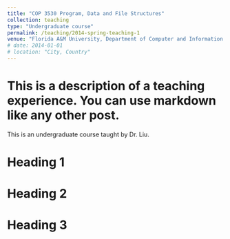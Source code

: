```yaml
---
title: "COP 3530 Program, Data and File Structures"
collection: teaching
type: "Undergraduate course"
permalink: /teaching/2014-spring-teaching-1
venue: "Florida A&M University, Department of Computer and Information Sciences"
# date: 2014-01-01
# location: "City, Country"
---
```


# This is a description of a teaching experience. You can use markdown like any other post.
This is an undergraduate course taught by Dr. Liu.

Heading 1
======

Heading 2
======

Heading 3
======
